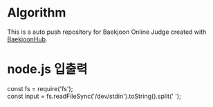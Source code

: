 # Algorithm
This is a auto push repository for Baekjoon Online Judge created with [BaekjoonHub](https://github.com/BaekjoonHub/BaekjoonHub).

# node.js 입출력
const fs = require('fs');   
const input = fs.readFileSync('/dev/stdin').toString().split(' ');
